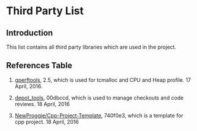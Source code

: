 # Third Party List

## Introduction

This list contains all third party libraries which are used in the project.

## References Table

1. [gperftools](https://github.com/gperftools/gperftools), 2.5, which is used for tcmalloc and CPU and Heap profile. 17 April, 2016.

1. [depot_tools](https://www.chromium.org/developers/how-tos/install-depot-tools), 00dbccd, which is used to manage checkouts and code reviews. 18 April, 2016

1. [NewProggie/Cpp-Project-Template](https://github.com/NewProggie/Cpp-Project-Template.git), 740f0e3, which is a template for cpp project. 18 April, 2016
